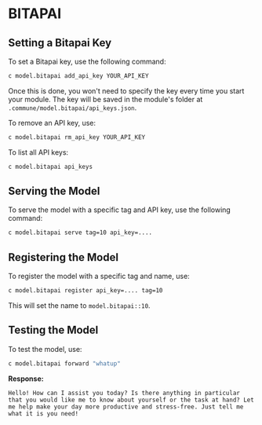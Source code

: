 
# **BITAPAI**

## Setting a Bitapai Key

To set a Bitapai key, use the following command:

```bash
c model.bitapai add_api_key YOUR_API_KEY
```

Once this is done, you won't need to specify the key every time you start your module. The key will be saved in the module's folder at `.commune/model.bitapai/api_keys.json`.

To remove an API key, use:

```bash
c model.bitapai rm_api_key YOUR_API_KEY
```

To list all API keys:

```bash
c model.bitapai api_keys
```

## Serving the Model

To serve the model with a specific tag and API key, use the following command:

```bash
c model.bitapai serve tag=10 api_key=....
```

## Registering the Model

To register the model with a specific tag and name, use:

```bash
c model.bitapai register api_key=.... tag=10
```

This will set the name to `model.bitapai::10`.

## Testing the Model

To test the model, use:

```bash
c model.bitapai forward "whatup"
```

**Response:**
```
Hello! How can I assist you today? Is there anything in particular that you would like me to know about yourself or the task at hand? Let me help make your day more productive and stress-free. Just tell me what it is you need!
```

